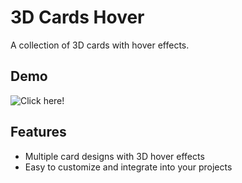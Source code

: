 # 3D Cards Hover

A collection of 3D cards with hover effects.

## Demo

![Click here!](https://github.com/ersuheb/Web_Dev_Practice/assets/81223989/c917ea59-3027-40c2-81c9-a70d2f6ae9ca)

## Features

- Multiple card designs with 3D hover effects
- Easy to customize and integrate into your projects